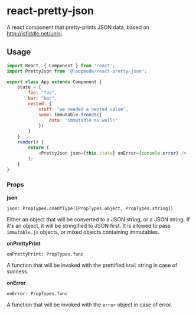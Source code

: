 # react-pretty-json

A react component that pretty-prints JSON data, based on http://jsfiddle.net/unlsj.

## Usage


```javascript
import React, { Component } from 'react';
import PrettyJson from '@loopmode/react-pretty-json';

export class App extends Component {
    state = {
        foo: "foo", 
        bar: "bar",
        nested: {
            stuff: "we needed a nested value",
            some: Immutable.fromJS({
                data: 'immutable as well!' 
            })
        }
    }
    render() {
        return (
            <PrettyJson json={this.state} onError={console.error} />
        );
    }
}

```

### Props

**json**

`json: PropTypes.oneOfType([PropTypes.object, PropTypes.string])`

Either an object that will be converted to a JSON string, or a JSON string.
If it's an object, it will be stringified to JSON first.
It is allowed to pass `immutable.js` objects, or mixed objects containing immutables.


**onPrettyPrint**

`onPrettyPrint: PropTypes.func`

A function that will be invoked with the prettified `html` string in case of success.


**onError**

`onError: PropTypes.func`

A function that will be invoked with the `error` object in case of error.



